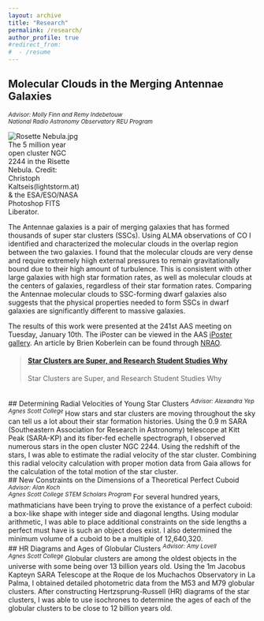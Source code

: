 ```yaml
---
layout: archive
title: "Research"
permalink: /research/
author_profile: true
#redirect_from:
#  - /resume
---
```


## Molecular Clouds in the Merging Antennae Galaxies  
<sup> <i>Advisor:  Molly Finn and Remy Indebetouw <br> National Radio Astronomy Observatory REU Program </i> </sup>  
<div class="image" style="display:table;">
    <img src="https://esahubble.org/media/archives/fitsimages/original/christoph_kaltseis_13.jpg" alt="Rosette Nebula.jpg" />
    <div style="display:table-caption;caption-side:bottom;">The 5 million year open cluster NGC 2244 in the Risette Nebula. Credit: Christoph Kaltseis(lightstorm.at) & the ESA/ESO/NASA Photoshop FITS Liberator.</div>
</div>

The Antennae galaxies is a pair of merging galaxies that has formed thousands of super star clusters (SSCs). Using ALMA observations of CO I identified and characterized the molecular clouds in the overlap region between the two galaxies. I found that the molecular clouds are very dense and require extremely hiigh external pressures to remain gravitationally bound due to their high amount of turbulence. This is consistent with other large galaxies with high star formation rates, as well as molecular clouds at the centers of galaxies, regardless of their star formation rates. Comparing the Antennae molecular clouds to SSC-forming dwarf galaxies also suggests that the physical properties needed to form SSCs in dwarf galaxies are significantly different to massive galaxies.   

The results of this work were presented at the 241st AAS meeting on Tuesday, January 10th. The iPoster can be viewed in the AAS [iPoster gallery](http://aas241-aas.ipostersessions.com/Default.aspx?s=38-DC-32-1C-F6-51-68-1C-6D-76-36-E6-2A-79-C1-CC). An article by Brien Koberlein can be found through [NRAO](https://public.nrao.edu/blogs/star-clusters-are-super-and-research-student-studies-why/).

<blockquote class="embedly-card" data-card-align="left"><h4><a href="[https://public.nrao.edu/blogs/star-clusters-are-super-and-research-student-studies-why]">Star Clusters are Super, and Research Student Studies Why</a></h4><p>Star Clusters are Super, and Research Student Studies Why</p></blockquote>
<script async src="//cdn.embedly.com/widgets/platform.js" charset="UTF-8"></script>
<br> 
## Determining Radial Velocities of Young Star Clusters   
<sup> <i>Advisor:  Alexandra Yep <br> Agnes Scott College </i> </sup>   
How stars and star clusters are moving throughout the sky can tell us a lot about their star formation histories. Using the 0.9 m SARA (Southeastern Association for
Research in Astronomy) telescope at Kitt Peak (SARA-KP) and its fiber-fed echelle spectrograph, I observed numerous stars in the open cluster NGC 2244. Using the redshift of the stars, I was able to estimate the radial velocity of the star cluster. Combining this radial velocity calculation with proper motion data from Gaia allows for the calculation of the total motion of the star cluster.     
<br>
## New Constraints on the Dimensions of a Theoretical Perfect Cuboid   
<sup> <i>Advisor:  Alan Koch <br> Agnes Scott College STEM Scholars Program</i> </sup>   
For several hundred years, mathmaticians have been trying to prove the existance of a perfect cuboid: a box-like shape with integer side and diagonal lengths. Using modular arithmetic, I was able to place additional constraints on the side lengths a perfect must have is such an object does exist. I also determined the minimum volume of a cuboid to be a multiple of 12,640,320.  
<br>
## HR Diagrams and Ages of Globular Clusters  
<sup> <i>Advisor:  Amy Lovell <br> Agnes Scott College</i> </sup>   
Globular clusters are among the oldest objects in the universe with some being over 13 billion years old. Using the 1m Jacobus Kapteyn SARA Telescope at the Roque de los Muchachos Observatory in La Palma, I obtained detailed photometric data from the M53 and M79 globular clusters. After constructing Hertzsprung-Russell (HR) diagrams of the star clusters, I was able to use isochrones to determine the ages of each of the globular clusters to be close to 12 billion years old.    

